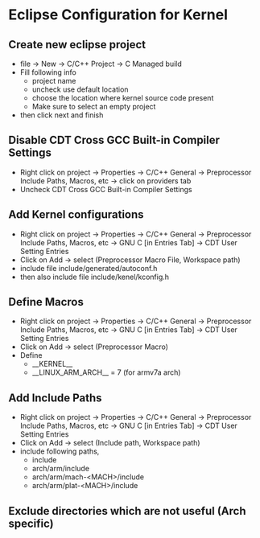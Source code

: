 # Eclipse Configuration for Kernel
## Create new eclipse project
- file -> New -> C/C++ Project -> C Managed build
- Fill following info
    - project name
    - uncheck use default location
    - choose the location where kernel source code present
    - Make sure to select an empty project
- then click next and finish

## Disable CDT Cross GCC Built-in Compiler Settings
- Right click on project -> Properties -> C/C++ General -> Preprocessor Include Paths, Macros, etc -> click on providers tab
- Uncheck CDT Cross GCC Built-in Compiler Settings

## Add Kernel configurations
- Right click on project -> Properties -> C/C++ General -> Preprocessor Include Paths, Macros, etc -> GNU C [in Entries Tab] -> CDT User Setting Entries
- Click on Add -> select (Preprocessor Macro File, Workspace path)
- include file include/generated/autoconf.h
- then also include file include/kenel/kconfig.h

## Define Macros
- Right click on project -> Properties -> C/C++ General -> Preprocessor Include Paths, Macros, etc -> GNU C [in Entries Tab] -> CDT User Setting Entries
- Click on Add -> select (Preprocessor Macro)
- Define
    - \_\_KERNEL\_\_
    - \_\_LINUX_ARM_ARCH\_\_ = 7 (for armv7a arch)

## Add Include Paths
- Right click on project -> Properties -> C/C++ General -> Preprocessor Include Paths, Macros, etc -> GNU C [in Entries Tab] -> CDT User Setting Entries
- Click on Add -> select (Include path, Workspace path)
- include following paths,
    - include
    - arch/arm/include
    - arch/arm/mach-\<MACH>/include
    - arch/arm/plat-\<MACH>/include

## Exclude directories which are not useful (Arch specific)
